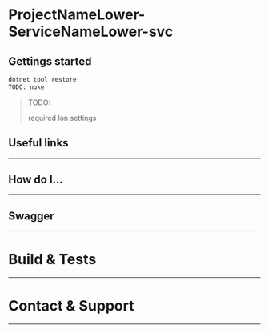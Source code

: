 # ProjectNameLower-ServiceNameLower-svc

## Gettings started

```bash
dotnet tool restore
TODO: nuke
```

> TODO:
>
> required Ion settings

## Useful links

---

## How do I...

---

## Swagger

---

# Build & Tests

---

# Contact & Support

---